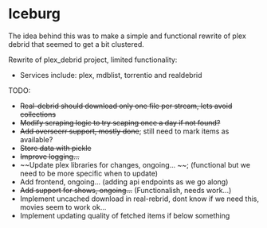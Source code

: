 # Iceburg

The idea behind this was to make a simple and functional rewrite of plex debrid that seemed to get a bit clustered.

Rewrite of plex_debrid project, limited functionality:
- Services include: plex, mdblist, torrentio and realdebrid

TODO:
- ~~Real-debrid should download only one file per stream, lets avoid collections~~
- ~~Modify scraping logic to try scaping once a day if not found?~~
- ~~Add overseerr support, mostly done~~; still need to mark items as available?
- ~~Store data with pickle~~
- ~~Improve logging...~~
- ~~Update plex libraries for changes, ongoing... ~~; (functional but we need to be more specific when to update)
- Add frontend, ongoing... (adding api endpoints as we go along)
- ~~Add support for shows, ongoing...~~ (Functionalish, needs work...)
- Implement uncached download in real-rebrid, dont know if we need this, movies seem to work ok...
- Implement updating quality of fetched items if below something
